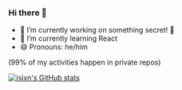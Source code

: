 ### Hi there 👋

- 🔭 I’m currently working on something secret! 👀
- 🌱 I’m currently learning React
- 😄 Pronouns: he/him

(99% of my activities happen in private repos)

[![isjxn's GitHub stats](https://github-readme-stats.vercel.app/api?username=isjxn&show_icons=true&theme=dark)](https://github.com/anuraghazra/github-readme-stats)
